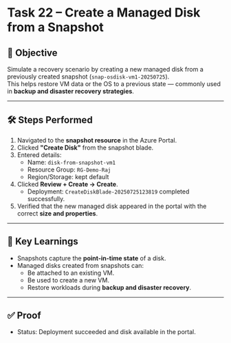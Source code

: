 # Task 22 – Create a Managed Disk from a Snapshot

## 📌 Objective
Simulate a recovery scenario by creating a new managed disk from a previously created snapshot (`snap-osdisk-vm1-20250725`).  
This helps restore VM data or the OS to a previous state — commonly used in **backup and disaster recovery strategies**.

---

## 🛠️ Steps Performed

1. Navigated to the **snapshot resource** in the Azure Portal.  
2. Clicked **"Create Disk"** from the snapshot blade.  
3. Entered details:  
   - Name: `disk-from-snapshot-vm1`  
   - Resource Group: `RG-Demo-Raj`  
   - Region/Storage: kept default  
4. Clicked **Review + Create → Create**.  
   - Deployment: `CreateDiskBlade-20250725123819` completed successfully.  
5. Verified that the new managed disk appeared in the portal with the correct **size and properties**.

---

## 📖 Key Learnings
- Snapshots capture the **point-in-time state** of a disk.  
- Managed disks created from snapshots can:  
  - Be attached to an existing VM.  
  - Be used to create a new VM.  
  - Restore workloads during **backup and disaster recovery**.  

---

## ✅ Proof

- Status: Deployment succeeded and disk available in the portal.  
